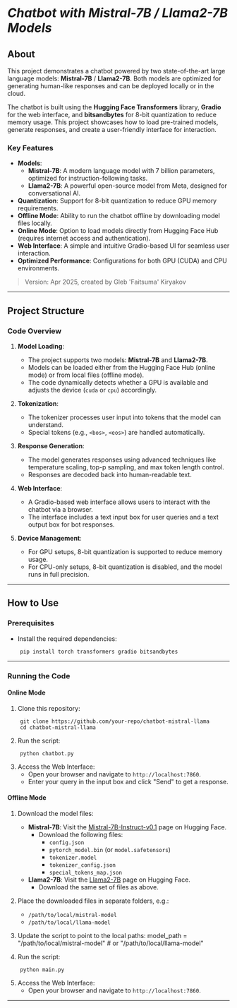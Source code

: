 # **_Chatbot with Mistral-7B / Llama2-7B Models_**

## About
This project demonstrates a chatbot powered by two state-of-the-art large language models: **Mistral-7B** / **Llama2-7B**. Both models are optimized for generating human-like responses and can be deployed locally or in the cloud. 

The chatbot is built using the **Hugging Face Transformers** library, **Gradio** for the web interface, and **bitsandbytes** for 8-bit quantization to reduce memory usage. This project showcases how to load pre-trained models, generate responses, and create a user-friendly interface for interaction.

### Key Features
* **Models**: 
  - **Mistral-7B**: A modern language model with 7 billion parameters, optimized for instruction-following tasks.
  - **Llama2-7B**: A powerful open-source model from Meta, designed for conversational AI.
* **Quantization**: Support for 8-bit quantization to reduce GPU memory requirements.
* **Offline Mode**: Ability to run the chatbot offline by downloading model files locally.
* **Online Mode**: Option to load models directly from Hugging Face Hub (requires internet access and authentication).
* **Web Interface**: A simple and intuitive Gradio-based UI for seamless user interaction.
* **Optimized Performance**: Configurations for both GPU (CUDA) and CPU environments.

> Version: Apr 2025, created by Gleb 'Faitsuma' Kiryakov

---


## Project Structure

### Code Overview
1. **Model Loading**:
   * The project supports two models: **Mistral-7B** and **Llama2-7B**.
   * Models can be loaded either from the Hugging Face Hub (online mode) or from local files (offline mode).
   * The code dynamically detects whether a GPU is available and adjusts the device (`cuda` or `cpu`) accordingly.

2. **Tokenization**:
   * The tokenizer processes user input into tokens that the model can understand.
   * Special tokens (e.g., `<bos>`, `<eos>`) are handled automatically.

3. **Response Generation**:
   * The model generates responses using advanced techniques like temperature scaling, top-p sampling, and max token length control.
   * Responses are decoded back into human-readable text.

4. **Web Interface**:
   * A Gradio-based web interface allows users to interact with the chatbot via a browser.
   * The interface includes a text input box for user queries and a text output box for bot responses.

5. **Device Management**:
   * For GPU setups, 8-bit quantization is supported to reduce memory usage.
   * For CPU-only setups, 8-bit quantization is disabled, and the model runs in full precision.

---

## How to Use

### Prerequisites
* Install the required dependencies:
```
    pip install torch transformers gradio bitsandbytes
```

---

### Running the Code

#### Online Mode
1. Clone this repository:
```
    git clone https://github.com/your-repo/chatbot-mistral-llama
    cd chatbot-mistral-llama
```

2. Run the script:
```
    python chatbot.py
```

3. Access the Web Interface:
   * Open your browser and navigate to `http://localhost:7860`.
   * Enter your query in the input box and click "Send" to get a response.

#### Offline Mode
1. Download the model files:
   - **Mistral-7B**: Visit the [Mistral-7B-Instruct-v0.1](https://huggingface.co/mistralai/Mistral-7B-Instruct-v0.1) page on Hugging Face.
     - Download the following files:
       - `config.json`
       - `pytorch_model.bin` (or `model.safetensors`)
       - `tokenizer.model`
       - `tokenizer_config.json`
       - `special_tokens_map.json`
   - **Llama2-7B**: Visit the [Llama2-7B](https://huggingface.co/meta-llama/Llama-2-7b-chat-hf) page on Hugging Face.
     - Download the same set of files as above.

2. Place the downloaded files in separate folders, e.g.:
   - `/path/to/local/mistral-model`
   - `/path/to/local/llama-model`

3. Update the script to point to the local paths:
    model_path = "/path/to/local/mistral-model"  # or "/path/to/local/llama-model"

4. Run the script:
```
    python main.py
```

5. Access the Web Interface:
   * Open your browser and navigate to `http://localhost:7860`.

---
